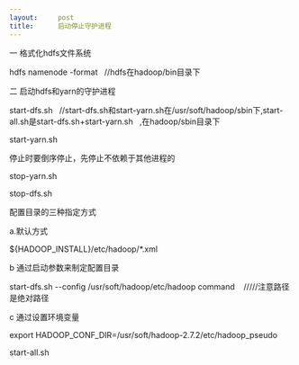 ```yaml
---
layout:     post
title:      启动停止守护进程
---
```

<div id="article_content" class="article_content clearfix csdn-tracking-statistics" data-pid="blog" data-mod="popu_307" data-dsm="post">
								            <link rel="stylesheet" href="https://csdnimg.cn/release/phoenix/template/css/ck_htmledit_views-f76675cdea.css">
						<div class="htmledit_views" id="content_views">
                
<p>一 格式化hdfs文件系统</p>
<p>hdfs namenode -format   //hdfs在hadoop/bin目录下</p>
<p>二 启动hdfs和yarn的守护进程</p>
<p>start-dfs.sh   //start-dfs.sh和start-yarn.sh在/usr/soft/hadoop/sbin下,start-all.sh是start-dfs.sh+start-yarn.sh   ,在hadoop/sbin目录下</p>
<p>start-yarn.sh<br></p>
<p>停止时要倒序停止，先停止不依赖于其他进程的</p>
<p>stop-yarn.sh</p>
<p>stop-dfs.sh</p>
<p>配置目录的三种指定方式</p>
<p><span></span>a.默认方式</p>
<p><span></span>${HADOOP_INSTALL}/etc/hadoop/*.xml</p>
<p><span></span>b 通过启动参数来制定配置目录</p>
<p><span></span>start-dfs.sh --config /usr/soft/hadoop/etc/hadoop command    /////注意路径是绝对路径</p>
<p><span></span>c 通过设置环境变量</p>
<p><span>export HADOOP_CONF_DIR=/usr/soft/hadoop-2.7.2/etc/hadoop_pseudo</span></p>
<p><span></span>start-all.sh</p>
<p><br></p>
            </div>
                </div>